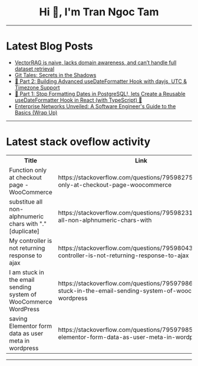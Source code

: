 <h1 align="center">Hi 👋, I'm Tran Ngoc Tam</h1>

---

# Latest Blog Posts 
<!-- BLOG-POST-LIST:START -->
- [VectorRAG is naive, lacks domain awareness, and can’t handle full dataset retrieval](https://dev.to/falkordb/vectorrag-is-naive-lacks-domain-awareness-and-cant-handle-full-dataset-retrieval-5g59)
- [Git Tales: Secrets in the Shadows](https://dev.to/davisbug/git-tales-secrets-in-the-shadows-2n8b)
- [🧠 Part 2: Building Advanced useDateFormatter Hook with dayjs, UTC &amp; Timezone Support](https://dev.to/pramod_boda/part-2-building-advanced-usedateformatter-hook-with-dayjs-utc-timezone-support-1aii)
- [🧠 Part 1: Stop Formatting Dates in PostgreSQL!, lets Create a Reusable useDateFormatter Hook in React &lpar;with TypeScript&rpar; 🎯](https://dev.to/pramod_boda/part-1-stop-formatting-dates-in-postgresql-lets-create-a-reusable-usedateformatter-hook-in-1ig)
- [Enterprise Networks Unveiled: A Software Engineer&#39;s Guide to the Basics &lpar;Wrap Up&rpar;](https://dev.to/prince_of_pasta/enterprise-networks-unveiled-a-software-engineers-guide-to-the-basics-wrap-up-8g3)
<!-- BLOG-POST-LIST:END -->

---

# Latest stack oveflow activity
<table>
  <tr><th>Title</th><th>Link</th></tr>
  <!-- STACKOVERFLOW:START --><tr><td>Function only at checkout page - WooCommerce</td><td>https://stackoverflow.com/questions/79598275/function-only-at-checkout-page-woocommerce</td></tr><tr><td>substitue all non-alphnumeric chars with &quot;.&quot; [duplicate]</td><td>https://stackoverflow.com/questions/79598231/substitue-all-non-alphnumeric-chars-with</td></tr><tr><td>My controller is not returning response to ajax</td><td>https://stackoverflow.com/questions/79598043/my-controller-is-not-returning-response-to-ajax</td></tr><tr><td>I am stuck in the email sending system of WooCommerce WordPress</td><td>https://stackoverflow.com/questions/79597986/i-am-stuck-in-the-email-sending-system-of-woocommerce-wordpress</td></tr><tr><td>saving Elementor form data as user meta in wordpress</td><td>https://stackoverflow.com/questions/79597985/saving-elementor-form-data-as-user-meta-in-wordpress</td></tr><!-- STACKOVERFLOW:END -->
</table>

---


